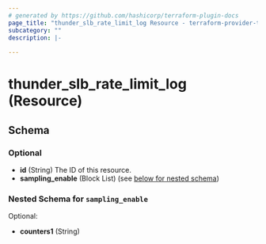```yaml
---
# generated by https://github.com/hashicorp/terraform-plugin-docs
page_title: "thunder_slb_rate_limit_log Resource - terraform-provider-thunder"
subcategory: ""
description: |-
  
---
```


# thunder_slb_rate_limit_log (Resource)





<!-- schema generated by tfplugindocs -->
## Schema

### Optional

- **id** (String) The ID of this resource.
- **sampling_enable** (Block List) (see [below for nested schema](#nestedblock--sampling_enable))

<a id="nestedblock--sampling_enable"></a>
### Nested Schema for `sampling_enable`

Optional:

- **counters1** (String)


